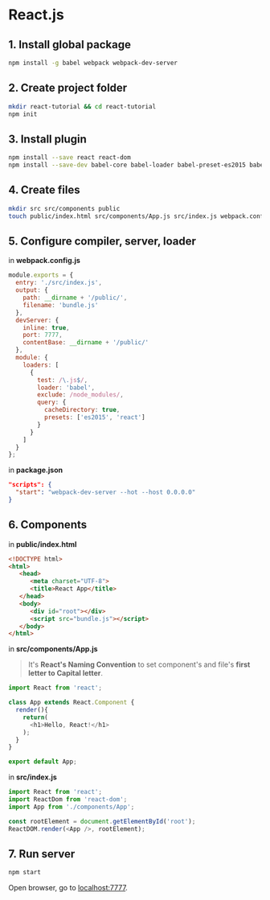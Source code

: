 # React.js
## 1. Install global package

```bash
npm install -g babel webpack webpack-dev-server
```

## 2. Create project folder

```bash
mkdir react-tutorial && cd react-tutorial
npm init
```

## 3. Install plugin

```bash
npm install --save react react-dom
npm install --save-dev babel-core babel-loader babel-preset-es2015 babel-preset-react webpack webpack-dev-server
```

## 4. Create files

```bash
mkdir src src/components public
touch public/index.html src/components/App.js src/index.js webpack.config.js
```

## 5. Configure compiler, server, loader
in **webpack.config.js**

```js
module.exports = {
  entry: './src/index.js',
  output: {
    path: __dirname + '/public/',
    filename: 'bundle.js'
  },
  devServer: {
    inline: true,
    port: 7777,
    contentBase: __dirname + '/public/'
  },
  module: {
    loaders: [
      {
        test: /\.js$/,
        loader: 'babel',
        exclude: /node_modules/,
        query: {
          cacheDirectory: true,
          presets: ['es2015', 'react']
        }
      }
    ]
  }
};
```

in **package.json**

```json
"scripts": {
  "start": "webpack-dev-server --hot --host 0.0.0.0"
}
```

## 6. Components
in **public/index.html**

```html
<!DOCTYPE html>
<html>
   <head>
      <meta charset="UTF-8">
      <title>React App</title>
   </head>
   <body>
      <div id="root"></div>
      <script src="bundle.js"></script>
   </body>
</html>
```


in **src/components/App.js**

> It's **React's Naming Convention** to set component's and file's **first letter to Capital letter**.

```js
import React from 'react';

class App extends React.Component {
  render(){
    return(
      <h1>Hello, React!</h1>
    );
  }
}

export default App;
```

in **src/index.js**

```js
import React from 'react';
import ReactDom from 'react-dom';
import App from './components/App';

const rootElement = document.getElementById('root');
ReactDOM.render(<App />, rootElement);
```

## 7. Run server

```bash
npm start
```

Open browser, go to [localhost:7777](https://localhost:7777).
